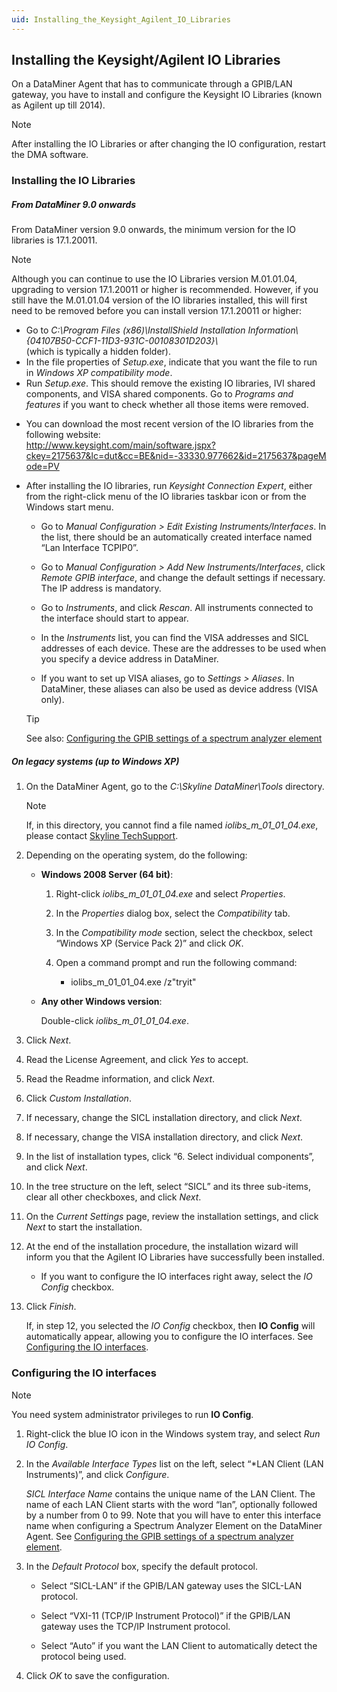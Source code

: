 ```yaml
---
uid: Installing_the_Keysight_Agilent_IO_Libraries
---
```


## Installing the Keysight/Agilent IO Libraries

On a DataMiner Agent that has to communicate through a GPIB/LAN gateway, you have to install and configure the Keysight IO Libraries (known as Agilent up till 2014).

> [!NOTE]
> After installing the IO Libraries or after changing the IO configuration, restart the DMA software.

### Installing the IO Libraries

##### From DataMiner 9.0 onwards

From DataMiner version 9.0 onwards, the minimum version for the IO libraries is 17.1.20011.

> [!NOTE]
> Although you can continue to use the IO Libraries version M.01.01.04, upgrading to version 17.1.20011 or higher is recommended. However, if you still have the M.01.01.04 version of the IO libraries installed, this will first need to be removed before you can install version 17.1.20011 or higher:
> - Go to *C:\\Program Files (x86)\\InstallShield Installation Information\\{04107B50-CCF1-11D3-931C-00108301D203}\\* <br>(which is typically a hidden folder).
> - In the file properties of *Setup.exe*, indicate that you want the file to run in *Windows XP compatibility mode*.
> - Run *Setup.exe*. This should remove the existing IO libraries, IVI shared components, and VISA shared components. Go to *Programs and features* if you want to check whether all those items were removed.

- You can download the most recent version of the IO libraries from the following website:<br><http://www.keysight.com/main/software.jspx?ckey=2175637&lc=dut&cc=BE&nid=-33330.977662&id=2175637&pageMode=PV>

- After installing the IO libraries, run *Keysight Connection Expert*, either from the right-click menu of the IO libraries taskbar icon or from the Windows start menu.

    - Go to *Manual Configuration \> Edit Existing Instruments/Interfaces*. In the list, there should be an automatically created interface named “Lan Interface TCPIP0”.

    - Go to *Manual Configuration \> Add New Instruments/Interfaces*, click *Remote GPIB interface*, and change the default settings if necessary. The IP address is mandatory.

    - Go to *Instruments*, and click *Rescan*. All instruments connected to the interface should start to appear.

    - In the *Instruments* list, you can find the VISA addresses and SICL addresses of each device. These are the addresses to be used when you specify a device address in DataMiner.

    - If you want to set up VISA aliases, go to *Settings \> Aliases*. In DataMiner, these aliases can also be used as device address (VISA only).

    > [!TIP]
    > See also:
    > [Configuring the GPIB settings of a spectrum analyzer element](xref:Configuring_the_GPIB_settings_of_a_spectrum_analyzer_element)

##### On legacy systems (up to Windows XP)

1. On the DataMiner Agent, go to the *C:\\Skyline DataMiner\\Tools* directory.

    > [!NOTE]
    > If, in this directory, you cannot find a file named *iolibs_m\_01_01_04.exe*, please contact [Skyline TechSupport](mailto:techsupport%40skyline.be).

2. Depending on the operating system, do the following:

    - **Windows 2008 Server (64 bit)**:

        1. Right-click *iolibs_m\_01_01_04.exe* and select *Properties*.

        2. In the *Properties* dialog box, select the *Compatibility* tab.

        3. In the *Compatibility mode* section, select the checkbox, select “Windows XP (Service Pack 2)” and click *OK*.

        4. Open a command prompt and run the following command:

            - iolibs_m\_01_01_04.exe /z"tryit"

    - **Any other Windows version**:

        Double-click *iolibs_m\_01_01_04.exe*.

3. Click *Next*.

4. Read the License Agreement, and click *Yes* to accept.

5. Read the Readme information, and click *Next*.

6. Click *Custom Installation*.

7. If necessary, change the SICL installation directory, and click *Next*.

8. If necessary, change the VISA installation directory, and click *Next*.

9. In the list of installation types, click “6. Select individual components”, and click *Next*.

10. In the tree structure on the left, select “SICL” and its three sub-items, clear all other checkboxes, and click *Next*.

11. On the *Current Settings* page, review the installation settings, and click *Next* to start the installation.

12. At the end of the installation procedure, the installation wizard will inform you that the Agilent IO Libraries have successfully been installed.

    - If you want to configure the IO interfaces right away, select the *IO Config* checkbox.

13. Click *Finish*.

    If, in step 12, you selected the *IO Config* checkbox, then **IO Config** will automatically appear, allowing you to configure the IO interfaces. See [Configuring the IO interfaces](#configuring-the-io-interfaces).

### Configuring the IO interfaces

> [!NOTE]
> You need system administrator privileges to run **IO Config**.

1. Right-click the blue IO icon in the Windows system tray, and select *Run IO Config*.

2. In the *Available Interface Types* list on the left, select “\*LAN Client (LAN Instruments)”, and click *Configure*.

    *SICL Interface Name* contains the unique name of the LAN Client. The name of each LAN Client starts with the word “lan”, optionally followed by a number from 0 to 99. Note that you will have to enter this interface name when configuring a Spectrum Analyzer Element on the DataMiner Agent. See [Configuring the GPIB settings of a spectrum analyzer element](xref:Configuring_the_GPIB_settings_of_a_spectrum_analyzer_element).

3. In the *Default Protocol* box, specify the default protocol.

    - Select “SICL-LAN” if the GPIB/LAN gateway uses the SICL-LAN protocol.

    - Select “VXI-11 (TCP/IP Instrument Protocol)” if the GPIB/LAN gateway uses the TCP/IP Instrument protocol.

    - Select “Auto” if you want the LAN Client to automatically detect the protocol being used.

4. Click *OK* to save the configuration.
